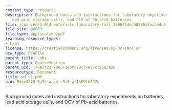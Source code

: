 ```yaml
---
content_type: resource
description: Background notes and instructions for laboratory experiments on batteries,
  lead acid storage cells, and OCV of Pb-acid batteries.
file: /courses/3-014-materials-laboratory-fall-2006/5dec48286a7eaae4c9f0af18691b897c_w3_b1.pdf
file_size: 86869
file_type: application/pdf
learning_resource_types:
- Labs
license: https://creativecommons.org/licenses/by-nc-sa/4.0/
ocw_type: OCWFile
parent_title: Labs
parent_type: CourseSection
parent_uid: 178a3f23-79e5-2e6c-90c3-e52c15603a59
resourcetype: Document
title: w3_b1.pdf
uid: 5dec4828-6a7e-aae4-c9f0-af18691b897c
---
```

Background notes and instructions for laboratory experiments on batteries, lead acid storage cells, and OCV of Pb-acid batteries.